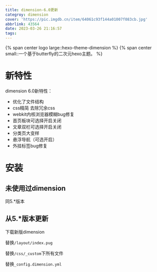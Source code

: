 ```yaml
---
title: dimension-6.0更新
categroy: dimension
cover: 'https://pic.imgdb.cn/item/64061c93f144a01007f083cb.jpg'
abbrlink: 43564
date: 2023-03-26 21:16:57
tags:
---
```


{% span center logo large::hexo-theme-dimension %} {% span center small::一个基于butterfly的二次元hexo主题。 %}

# 新特性

dimension 6.0新特性：

- 优化了文件结构
- css精简
去除冗余css
- webkit内核浏览器模糊bug修复
- 首页板块可选择开启关闭
- 文章双栏可选择开启关闭
- 分类页大变样
- 悬浮导航（可选开启）
- 外挂标签bug修复

# 安装

## 未使用过dimension

同5.*版本

## 从5.*版本更新

下载新版dimension

替换`/layout/index.pug`

替换`/css/_custom`下所有文件

替换`_config.dimension.yml`